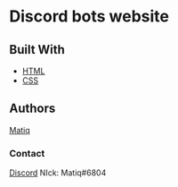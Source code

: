 # Discord bots website 

## Built With

* [HTML](https://html.com)
* [CSS]()

## Authors

[Matiq](https://github.com/maticzku)

### Contact

[Discord](https://discord.com/users/492313704944238606)
NIck: Matiq#6804
